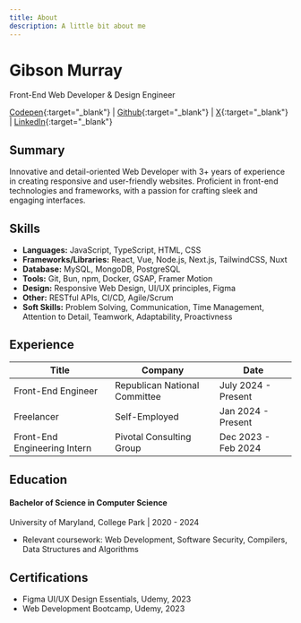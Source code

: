```yaml
---
title: About
description: A little bit about me
---
```


# Gibson Murray

Front-End Web Developer & Design Engineer

[Codepen](https://codepen.io/gibsonmurray){:target="\_blank"} | [Github](https://github.com/gibsonmurray){:target="\_blank"} | [X](https://x.com/gibsonsmurray){:target="\_blank"} | [LinkedIn](https://linkedin.com/in/gibsonmurray){:target="\_blank"}

## Summary

Innovative and detail-oriented Web Developer with 3+ years of experience in creating responsive and user-friendly websites. Proficient in front-end technologies and frameworks, with a passion for crafting sleek and engaging interfaces.

## Skills

-   **Languages:** JavaScript, TypeScript, HTML, CSS
-   **Frameworks/Libraries:** React, Vue, Node.js, Next.js, TailwindCSS, Nuxt
-   **Database:** MySQL, MongoDB, PostgreSQL
-   **Tools:** Git, Bun, npm, Docker, GSAP, Framer Motion
-   **Design:** Responsive Web Design, UI/UX principles, Figma
-   **Other:** RESTful APIs, CI/CD, Agile/Scrum
-   **Soft Skills:** Problem Solving, Communication, Time Management, Attention to Detail, Teamwork, Adaptability, Proactivness

## Experience

| Title                        | Company                       | Date                |
| ---------------------------- | ----------------------------- | ------------------- |
| Front-End Engineer           | Republican National Committee | July 2024 - Present |
| Freelancer                   | Self-Employed                 | Jan 2024 - Present  |
| Front-End Engineering Intern | Pivotal Consulting Group      | Dec 2023 - Feb 2024 |

## Education

#### Bachelor of Science in Computer Science

University of Maryland, College Park | 2020 - 2024

-   Relevant coursework: Web Development, Software Security, Compilers, Data Structures and Algorithms

## Certifications

-   Figma UI/UX Design Essentials, Udemy, 2023
-   Web Development Bootcamp, Udemy, 2023

